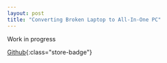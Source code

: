 ```yaml
---
layout: post
title: "Converting Broken Laptop to All-In-One PC"
---
```


Work in progress

[Github](https://github.com/xSooDx/BlogOn){:class="store-badge"}